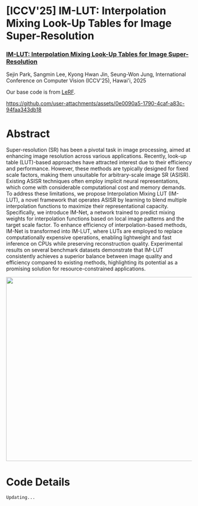  # [ICCV'25] IM-LUT: Interpolation Mixing Look-Up Tables for Image Super-Resolution
### [IM-LUT: Interpolation Mixing Look-Up Tables for Image Super-Resolution](https://arxiv.org/pdf/xxx)
Sejin Park, Sangmin Lee, Kyong Hwan Jin, Seung-Won Jung, International Conference on Computer Vision (ICCV'25), Hawai'i, 2025

Our base code is from [LeRF](https://github.com/ddlee-cn/LeRF-PyTorch).


https://github.com/user-attachments/assets/0e0090a5-1790-4caf-a83c-94faa343db18


# Abstract

Super-resolution (SR) has been a pivotal task in image processing, aimed at enhancing image resolution across various applications. Recently, look-up table (LUT)-based approaches have attracted interest due to their efficiency and performance. However, these methods are typically designed for fixed scale factors, making them unsuitable for arbitrary-scale image SR (ASISR). Existing ASISR techniques often employ implicit neural representations, which come with considerable computational cost and memory demands. To address these limitations, we propose Interpolation Mixing LUT (IM-LUT), a novel framework that operates ASISR by learning to blend multiple interpolation functions to maximize their representational capacity. Specifically, we introduce IM-Net, a network trained to predict mixing weights for interpolation functions based on local image patterns and the target scale factor. To enhance efficiency of interpolation-based methods, IM-Net is transformed into IM-LUT, where LUTs are employed to replace computationally expensive operations, enabling lightweight and fast inference on CPUs while preserving reconstruction quality. Experimental results on several benchmark datasets demonstrate that IM-LUT consistently achieves a superior balance between image quality and efficiency compared to existing methods, highlighting its potential as a promising solution for resource-constrained applications.

<p align="center"><img src="https://github.com/user-attachments/assets/8fa8ca83-110f-415f-9128-2300ba67bbed"width="1000" height="500"/>





# Code Details
```
Updating...
```
